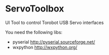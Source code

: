 ServoToolbox
============

UI Tool to control Torobot USB Servo interfaces

You need the following libs:

- pyserial 	http://pyserial.sourceforge.net/
- wxpython 	http://wxpython.org/



